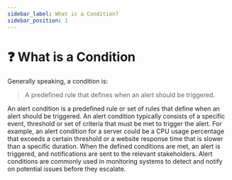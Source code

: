 ```yaml
---
sidebar_label: What is a Condition?
sidebar_position: 1
---
```


# ❓ What is a Condition

Generally speaking, a condition is:
> A predefined rule that defines when an alert should be triggered.

An alert condition is a predefined rule or set of rules that define when an alert should be triggered. An alert condition typically consists of a specific event, threshold or set of criteria that must be met to trigger the alert. For example, an alert condition for a server could be a CPU usage percentage that exceeds a certain threshold or a website response time that is slower than a specific duration. When the defined conditions are met, an alert is triggered, and notifications are sent to the relevant stakeholders. Alert conditions are commonly used in monitoring systems to detect and notify on potential issues before they escalate.
